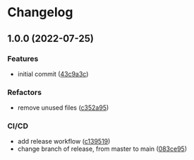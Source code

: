 # Changelog

## 1.0.0 (2022-07-25)


### Features

* initial commit ([43c9a3c](https://github.com/RafaelErnesto/bank-service/commit/43c9a3c7818bce871a00e752e3b573d7bcd433d2))


### Refactors

* remove unused files ([c352a95](https://github.com/RafaelErnesto/bank-service/commit/c352a95aebe128e9f04b69c905afc4a4ee420375))


### CI/CD

* add release workflow ([c139519](https://github.com/RafaelErnesto/bank-service/commit/c1395199d96fc8eb2e9e92bc7554333401979310))
* change branch of release, from master to main ([083ce95](https://github.com/RafaelErnesto/bank-service/commit/083ce95ee4c1319bde348b782bd0b8b61f7f93de))
